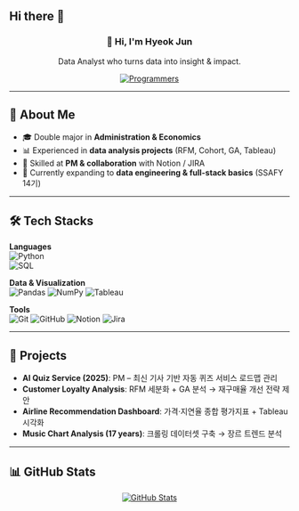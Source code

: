 ## Hi there 👋

<div align="center">

### 👋 Hi, I'm Hyeok Jun  
Data Analyst who turns data into insight & impact.  

[![Programmers](https://img.shields.io/badge/Programmers-Profile-blue?logo=code)](https://school.programmers.co.kr/users/Yuwol)

</div>

---

## 🧠 About Me
- 🎓 Double major in **Administration & Economics** 
- 📊 Experienced in **data analysis projects** (RFM, Cohort, GA, Tableau)  
- 🤝 Skilled at **PM & collaboration** with Notion / JIRA  
- 🌱 Currently expanding to **data engineering & full-stack basics** (SSAFY 14기)  

---

## 🛠 Tech Stacks

**Languages**  
![Python](https://img.shields.io/badge/Python-3776AB?logo=python&logoColor=white)  
![SQL](https://img.shields.io/badge/SQL-4479A1?logo=postgresql&logoColor=white)  

**Data & Visualization**  
![Pandas](https://img.shields.io/badge/Pandas-150458?logo=pandas&logoColor=white)
![NumPy](https://img.shields.io/badge/Numpy-013243?logo=numpy&logoColor=white)
![Tableau](https://img.shields.io/badge/Tableau-E97627?logo=tableau&logoColor=white)  

**Tools**  
![Git](https://img.shields.io/badge/Git-F05032?logo=git&logoColor=white)
![GitHub](https://img.shields.io/badge/GitHub-181717?logo=github&logoColor=white)
![Notion](https://img.shields.io/badge/Notion-000000?logo=notion&logoColor=white)
![Jira](https://img.shields.io/badge/Jira-0052CC?logo=jira&logoColor=white)  

---

## 💼 Projects
- **AI Quiz Service (2025)**: PM – 최신 기사 기반 자동 퀴즈 서비스 로드맵 관리  
- **Customer Loyalty Analysis**: RFM 세분화 + GA 분석 → 재구매율 개선 전략 제안  
- **Airline Recommendation Dashboard**: 가격·지연율 종합 평가지표 + Tableau 시각화  
- **Music Chart Analysis (17 years)**: 크롤링 데이터셋 구축 → 장르 트렌드 분석  

---

## 📊 GitHub Stats
<div align="center">

[![GitHub Stats](https://github-readme-stats.vercel.app/api?username=yuwolxx&show_icons=true&theme=default)](https://github.com/anuraghazra/github-readme-stats)

</div>
